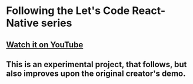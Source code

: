 # Following the Let's Code React-Native series

## [Watch it on YouTube](http://bit.ly/ByProgrammersYT)

## This is an experimental project, that follows, but also improves upon the original creator's demo.
